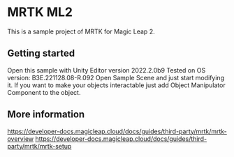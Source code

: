 # MRTK ML2
This is a sample project of MRTK for Magic Leap 2. 

## Getting started
Open this sample with Unity Editor version 2022.2.0b9
Tested on OS version: B3E.221128.08-R.092
Open Sample Scene and just start modifying it. 
If you want to make your objects interactable just add Object Manipulator Component to the object. 

## More information 
https://developer-docs.magicleap.cloud/docs/guides/third-party/mrtk/mrtk-overview 
https://developer-docs.magicleap.cloud/docs/guides/third-party/mrtk/mrtk-setup

